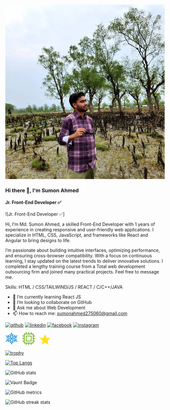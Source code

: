 ![image alt](https://github.com/sumon-ahmed84/sumon-ahmed84/blob/a35b8a946a9c2afe3fff9836353523493b11f60d/img.jpg)
### Hi there 👋, I'm Sumon Ahmed
#### Jr. Front-End Developer ✅
![Jr. Front-End Developer ✅]

Hi, I’m Md. Sumon Ahmed, a skilled Front-End Developer with 1 years of experience in creating responsive and user-friendly web applications. I specialize in HTML, CSS, JavaScript, and frameworks like React and Angular to bring designs to life.

I’m passionate about building intuitive interfaces, optimizing performance, and ensuring cross-browser compatibility. With a focus on continuous learning, I stay updated on the latest trends to deliver innovative solutions. I completed a lengthy training course from a Total web development outsourcing firm and joined many practical projects. Feel free to message me.

Skills: HTML / CSS/TAILWIND/JS / REACT / C/C++/JAVA 

- 🌱 I’m currently learning React JS 
- 👯 I’m looking to collaborate on GitHub  
- 💬 Ask me about Web Development  
- 📫 How to reach me: sumonahmed275060@gmail.com 


[<img src='https://cdn.jsdelivr.net/npm/simple-icons@3.0.1/icons/github.svg' alt='github' height='40'>](https://github.com/sumon-ahmed84)  [<img src='https://cdn.jsdelivr.net/npm/simple-icons@3.0.1/icons/linkedin.svg' alt='linkedin' height='40'>](https://www.linkedin.com/in/md-sumon-ahmed-a75a92270/)  [<img src='https://cdn.jsdelivr.net/npm/simple-icons@3.0.1/icons/facebook.svg' alt='facebook' height='40'>](https://www.facebook.com/md.sumon.ahmed.683710)  [<img src='https://cdn.jsdelivr.net/npm/simple-icons@3.0.1/icons/instagram.svg' alt='instagram' height='40'>](https://www.instagram.com/md.sumon.ahmed.683710/)  

<a href='https://archiveprogram.github.com/'><img src='https://raw.githubusercontent.com/acervenky/animated-github-badges/master/assets/acbadge.gif' width='40' height='40'></a> <a href='https://docs.github.com/en/developers'><img src='https://raw.githubusercontent.com/acervenky/animated-github-badges/master/assets/devbadge.gif' width='40' height='40'></a> <a href='https://stars.github.com/'><img src='https://raw.githubusercontent.com/acervenky/animated-github-badges/master/assets/starbadge.gif' width='35' height='35'></a> 

[![trophy](https://github-profile-trophy.vercel.app/?username=sumon-ahmed84)](https://github.com/ryo-ma/github-profile-trophy)

[![Top Langs](https://github-readme-stats.vercel.app/api/top-langs/?username=sumon-ahmed84)](https://github.com/anuraghazra/github-readme-stats)

![GitHub stats](https://github-readme-stats.vercel.app/api?username=sumon-ahmed84&show_icons=true)  

![Vaunt Badge](https://api.vaunt.dev/v1/github/entities/sumon-ahmed84/contributions?format=svg&private=false)  

![GitHub metrics](https://metrics.lecoq.io/sumon-ahmed84)  

![GitHub streak stats](https://streak-stats.demolab.com/?user=sumon-ahmed84)  



